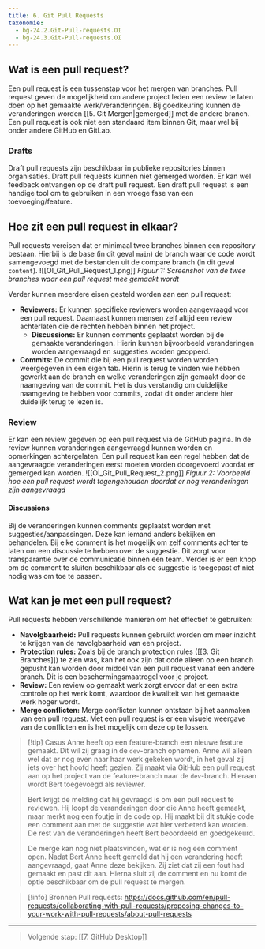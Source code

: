 ```yaml
---
title: 6. Git Pull Requests
taxonomie:
  - bg-24.2.Git-Pull-requests.OI
  - bg-24.3.Git-Pull-requests.OI
---
```


## Wat is een pull request?
Een pull request is een tussenstap voor het mergen van branches. Pull request geven de mogelijkheid om andere project leden een review te laten doen op het gemaakte werk/veranderingen. Bij goedkeuring kunnen de veranderingen worden [[5. Git Mergen|gemerged]] met de andere branch. Een pull request is ook niet een standaard item binnen Git, maar wel bij onder andere GitHub en GitLab.

### Drafts
Draft pull requests zijn beschikbaar in publieke repositories binnen organisaties. Draft pull requests kunnen niet gemerged worden. Er kan wel feedback ontvangen op de draft pull request. Een draft pull request is een handige tool om te gebruiken in een vroege fase van een toevoeging/feature.

## Hoe zit een pull request in elkaar?
Pull requests vereisen dat er minimaal twee branches binnen een repository bestaan. Hierbij is de base (in dit geval `main`) de branch waar de code wordt samengevoegd met de bestanden uit de compare branch (in dit geval `content`).
![[OI_Git_Pull_Request_1.png]]
*Figuur 1: Screenshot van de twee branches waar een pull request mee gemaakt wordt*

Verder kunnen meerdere eisen gesteld worden aan een pull request:
- **Reviewers:** Er kunnen specifieke reviewers worden aangevraagd voor een pull request. Daarnaast kunnen mensen zelf altijd een review achterlaten die de rechten hebben binnen het project.
	- **Discussions:** Er kunnen comments geplaatst worden bij de gemaakte veranderingen. Hierin kunnen bijvoorbeeld veranderingen worden aangevraagd en suggesties worden geopperd.
- **Commits:** De commit die bij een pull request worden worden weergegeven in een eigen tab. Hierin is terug te vinden wie hebben gewerkt aan de branch en welke veranderingen zijn gemaakt door de naamgeving van de commit. Het is dus verstandig om duidelijke naamgeving te hebben voor commits, zodat dit onder andere hier duidelijk terug te lezen is.

### Review
Er kan een review gegeven op een pull request via de GitHub pagina. In de review kunnen veranderingen aangevraagd kunnen worden en opmerkingen achtergelaten. Een pull request kan een regel hebben dat de aangevraagde veranderingen eerst moeten worden doorgevoerd voordat er gemerged kan worden.
![[OI_Git_Pull_Request_2.png]]
*Figuur 2: Voorbeeld hoe een pull request wordt tegengehouden doordat er nog veranderingen zijn aangevraagd*

#### Discussions
Bij de veranderingen kunnen comments geplaatst worden met suggesties/aanpassingen. Deze kan iemand anders bekijken en behandelen. Bij elke comment is het mogelijk om zelf comments achter te laten om een discussie te hebben over de suggestie. Dit zorgt voor transparantie over de communicatie binnen een team. Verder is er een knop om de comment te sluiten beschikbaar als de suggestie is toegepast of niet nodig was om toe te passen.  

## Wat kan je met een pull request?
Pull requests hebben verschillende manieren om het effectief te gebruiken:
- **Navolgbaarheid:** Pull requests kunnen gebruikt worden om meer inzicht te krijgen van de navolgbaarheid van een project. 
- **Protection rules:** Zoals bij de branch protection rules ([[3. Git Branches]]) te zien was, kan het ook zijn dat code alleen op een branch gepusht kan worden door middel van een pull request vanaf een andere branch. Dit is een beschermingsmaatregel voor je project.
- **Review:** Een review op gemaakt werk zorgt ervoor dat er een extra controle op het werk komt, waardoor de kwaliteit van het gemaakte werk hoger wordt.
- **Merge conflicten:** Merge conflicten kunnen ontstaan bij het aanmaken van een pull request. Met een pull request is er een visuele weergave van de conflicten en is het mogelijk om deze op te lossen.

> [!tip] Casus
>Anne heeft op een feature-branch een nieuwe feature gemaakt. Dit wil zij graag in de `dev`-branch opnemen. Anne wil alleen wel dat er nog even naar haar werk gekeken wordt, in het geval zij iets over het hoofd heeft gezien. Zij maakt via GitHub een pull request aan op het project van de feature-branch naar de `dev`-branch. Hieraan wordt Bert toegevoegd als reviewer.
>
> Bert krijgt de melding dat hij gevraagd is om een pull request te reviewen. Hij loopt de veranderingen door die Anne heeft gemaakt, maar merkt nog een foutje in de code op. Hij maakt bij dit stukje code een comment aan met de suggestie wat hier verbeterd kan worden. De rest van de veranderingen heeft Bert beoordeeld en goedgekeurd. 
> 
> De merge kan nog niet plaatsvinden, wat er is nog een comment open. Nadat Bert Anne heeft gemeld dat hij een verandering heeft aangevraagd, gaat Anne deze bekijken. Zij ziet dat zij een fout had gemaakt en past dit aan. Hierna sluit zij de comment en nu komt de optie beschikbaar om de pull request te mergen. 

> [!info] Bronnen
> Pull requests: https://docs.github.com/en/pull-requests/collaborating-with-pull-requests/proposing-changes-to-your-work-with-pull-requests/about-pull-requests

---

> Volgende stap: [[7. GitHub Desktop]]